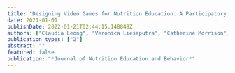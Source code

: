 ```yaml
---
title: "Designing Video Games for Nutrition Education: A Participatory Approach"
date: 2021-01-01
publishDate: 2022-01-21T02:44:15.148849Z
authors: ["Claudia Leong", "Veronica Liesaputra", "Catherine Morrison", "Pradesh Parameswaran", "Duane Grace", "Dione Healey", "Lara Ware", "Oona Palmer", "Eloise Goddard", "Lisa A Houghton"]
publication_types: ["2"]
abstract: ""
featured: false
publication: "*Journal of Nutrition Education and Behavior*"
---
```


